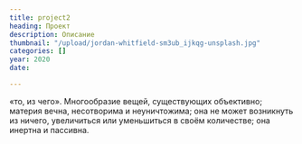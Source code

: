 ```yaml
---
title: project2
heading: Проект
description: Описание
thumbnail: "/upload/jordan-whitfield-sm3ub_ijkqg-unsplash.jpg"
categories: []
year: 2020
date: 

---
```

«то, из чего». Многообразие вещей, существующих объективно; материя вечна, несотворима и неуничтожима; она не может возникнуть из ничего, увеличиться или уменьшиться в своём количестве; она инертна и пассивна.